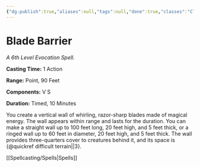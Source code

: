 ```yaml
---
{"dg-publish":true,"aliases":null,"tags":null,"done":true,"classes":"Cleric,","spellLevel":6,"school":"Evocation","source":"PHB","permalink":"/spells/blade-barrier/","dgHomeLink":false,"dgPassFrontmatter":true}
---
```


# Blade Barrier
*A 6th Level Evocation Spell.*

**Casting Time:** 1 Action

**Range:** Point, 90 Feet

**Components:** V S 

**Duration:** Timed, 10 Minutes

You create a vertical wall of whirling, razor-sharp blades made of magical energy. The wall appears within range and lasts for the duration. You can make a straight wall up to 100 feet long, 20 feet high, and 5 feet thick, or a ringed wall up to 60 feet in diameter, 20 feet high, and 5 feet thick. The wall provides three-quarters cover to creatures behind it, and its space is {@quickref difficult terrain||3}.

[[Spellcasting/Spells|Spells]]